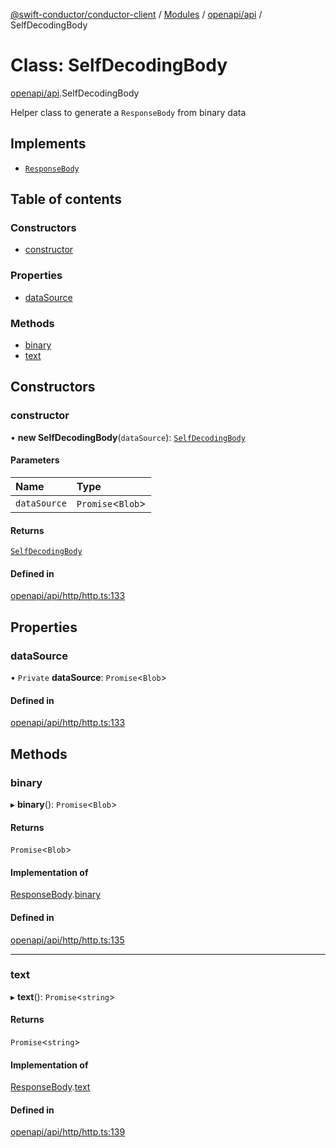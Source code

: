 [@swift-conductor/conductor-client](../README.md) / [Modules](../modules.md) / [openapi/api](../modules/openapi_api.md) / SelfDecodingBody

# Class: SelfDecodingBody

[openapi/api](../modules/openapi_api.md).SelfDecodingBody

Helper class to generate a `ResponseBody` from binary data

## Implements

- [`ResponseBody`](../interfaces/openapi_api.ResponseBody.md)

## Table of contents

### Constructors

- [constructor](openapi_api.SelfDecodingBody.md#constructor)

### Properties

- [dataSource](openapi_api.SelfDecodingBody.md#datasource)

### Methods

- [binary](openapi_api.SelfDecodingBody.md#binary)
- [text](openapi_api.SelfDecodingBody.md#text)

## Constructors

### constructor

• **new SelfDecodingBody**(`dataSource`): [`SelfDecodingBody`](openapi_api.SelfDecodingBody.md)

#### Parameters

| Name | Type |
| :------ | :------ |
| `dataSource` | `Promise`\<`Blob`\> |

#### Returns

[`SelfDecodingBody`](openapi_api.SelfDecodingBody.md)

#### Defined in

[openapi/api/http/http.ts:133](https://github.com/swift-conductor/conductor-client-typescript/blob/d61717b/openapi/api/http/http.ts#L133)

## Properties

### dataSource

• `Private` **dataSource**: `Promise`\<`Blob`\>

#### Defined in

[openapi/api/http/http.ts:133](https://github.com/swift-conductor/conductor-client-typescript/blob/d61717b/openapi/api/http/http.ts#L133)

## Methods

### binary

▸ **binary**(): `Promise`\<`Blob`\>

#### Returns

`Promise`\<`Blob`\>

#### Implementation of

[ResponseBody](../interfaces/openapi_api.ResponseBody.md).[binary](../interfaces/openapi_api.ResponseBody.md#binary)

#### Defined in

[openapi/api/http/http.ts:135](https://github.com/swift-conductor/conductor-client-typescript/blob/d61717b/openapi/api/http/http.ts#L135)

___

### text

▸ **text**(): `Promise`\<`string`\>

#### Returns

`Promise`\<`string`\>

#### Implementation of

[ResponseBody](../interfaces/openapi_api.ResponseBody.md).[text](../interfaces/openapi_api.ResponseBody.md#text)

#### Defined in

[openapi/api/http/http.ts:139](https://github.com/swift-conductor/conductor-client-typescript/blob/d61717b/openapi/api/http/http.ts#L139)
